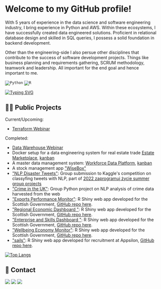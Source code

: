 
# Welcome to my GitHub profile!

With 5 years of experience in the data science and software engineering industry, I bring experience in Python and AWS. Within these ecosystems, I have successfully created data engineered solutions. Proficient in relational database design and skilled in SQL queries, I possess a solid foundation in backend development.

Other than the engineering-side I also persue other disciplines that contribute to the success of software development projects. Things like business planning and requirements gathering, SCRUM methodology, teamwork and leadership. All important for the end goal and hence important to me.

<code><img alt="Python" src="https://img.shields.io/badge/Python-356C9B?style=for-the-badge&logo=python&logoColor=F7CA3F"/></code>
<code><img alt="R" src="https://img.shields.io/badge/R-276DC3?style=for-the-badge&logo=r&logoColor=white"/></code>

[![Typing SVG](https://readme-typing-svg.demolab.com?font=Fira+Code&pause=1000&color=1BF700&width=435&lines=Python+4live%2C+contact+me+for+collab)](https://git.io/typing-svg)
## 👨‍💻 Public Projects

Current/Upcoming:
* [Terraform Webinar](https://github.com/SzymkowskiDev/terraform-webinar)

Completed:
* [Data Warehouse Webinar](https://github.com/SzymkowskiDev/data-warehouse-webinar)
* Docker setup for a data engineering system for real estate trade  [Estate Marketplace](https://github.com/SzymkowskiDev/estate-marketplace), [kanban](https://github.com/users/SzymkowskiDev/projects/10/views/1)
* A master data management system: [Workforce Data Platform](https://github.com/SzymkowskiDev/workforce-data-platform), [kanban](https://github.com/users/SzymkowskiDev/projects/8/views/1)
* A stock management app ["WiseBox"](https://github.com/SzymkowskiDev/WiseBox)
* ["NLP Disaster Tweets"](https://github.com/SzymkowskiDev/nlp-disaster-tweets): Group submission to Kaggle's competition on classyfing tweets with NLP, part of [2022 zaprogramuj życie summer group projects](https://zaprogramujzycie.pl/)
* ["Crime in the UK"](https://github.com/SzymkowskiDev/crime-in-the-uk): Group Python project on NLP analysis of crime data harvested from the web
* ["Exports Performance Monitor"](https://scotland.shinyapps.io/sg-exports-performance-monitor/): R Shiny web app developed for the Scottish Government, [GitHub repo here](https://github.com/DataScienceScotland/sg-exports-performance-monitor).
* ["Regional Economic Dashboard
"](https://scotland.shinyapps.io/sg-regional-economic-dashboard/): R Shiny web app developed for the Scottish Government, [GitHub repo here](https://github.com/DataScienceScotland/sg-regional-economic-dashboard).
* ["Enterprise and Skills Dashboard
"](https://scotland.shinyapps.io/sg-enterprise-and-skills-dashboard/): R Shiny web app developed for the Scottish Government, [GitHub repo here](https://github.com/DataScienceScotland/sg-enterprise-and-skills-dashboard).
* ["Wellbeing Economy Monitor"](https://scotland.shinyapps.io/sg-wellbeing-economy-monitor/): R Shiny web app developed for the Scottish Government, [GitHub repo here](https://github.com/DataScienceScotland/sg-wellbeing-economy-monitor).
* ["sails"](https://szymkowskidev.shinyapps.io/sail/): R Shiny web app developed for recruitment at Appsilon, [GitHub repo here](https://github.com/SzymkowskiDev/sails).


[![Top Langs](https://github-readme-stats.vercel.app/api/top-langs/?username=SzymkowskiDev&layout=compact&exclude_repo=crime-in-the-uk,nlp-disaster-tweets,sails,pandas-cookbook,anuraghazra.github.io)](https://github.com/anuraghazra/github-readme-stats)


## 📧 Contact
[![](https://img.shields.io/twitter/url?label=/kamil-szymkowski/&logo=linkedin&logoColor=%230077B5&style=social&url=https%3A%2F%2Fwww.linkedin.com%2Fin%2Fkamil-szymkowski%2F)](https://www.linkedin.com/in/kamil-szymkowski/) [![](https://img.shields.io/twitter/url?label=@szymkowskidev&logo=medium&logoColor=%23292929&style=social&url=https%3A%2F%2Fmedium.com%2F%40szymkowskidev)](https://medium.com/@szymkowskidev) [![](https://img.shields.io/twitter/url?label=/SzymkowskiDev&logo=github&logoColor=%23292929&style=social&url=https%3A%2F%2Fgithub.com%2FSzymkowskiDev)](https://github.com/SzymkowskiDev)
